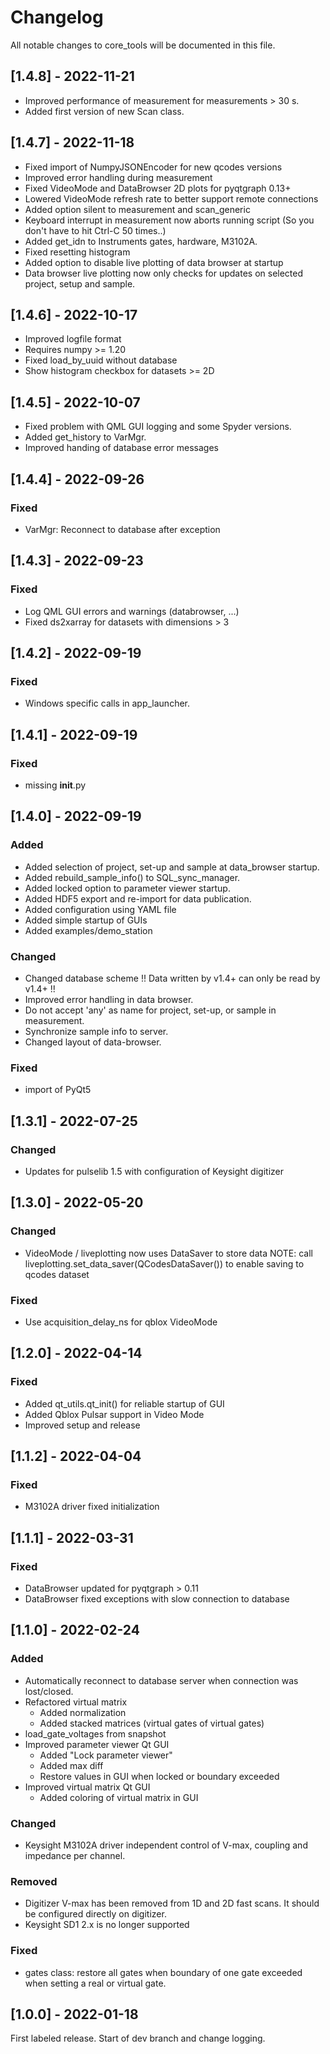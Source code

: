 # Changelog
All notable changes to core_tools will be documented in this file.

## \[1.4.8] - 2022-11-21

- Improved performance of measurement for measurements > 30 s.
- Added first version of new Scan class.

## \[1.4.7] - 2022-11-18

- Fixed import of NumpyJSONEncoder for new qcodes versions
- Improved error handling during measurement
- Fixed VideoMode and DataBrowser 2D plots for pyqtgraph 0.13+
- Lowered VideoMode refresh rate to better support remote connections
- Added option silent to measurement and scan_generic
- Keyboard interrupt in measurement now aborts running script (So you don't have to hit Ctrl-C 50 times..)
- Added get_idn to Instruments gates, hardware, M3102A.
- Fixed resetting histogram
- Added option to disable live plotting of data browser at startup
- Data browser live plotting now only checks for updates on selected project, setup and sample.

## \[1.4.6] - 2022-10-17
- Improved logfile format
- Requires numpy >= 1.20
- Fixed load_by_uuid without database
- Show histogram checkbox for datasets >= 2D

## \[1.4.5] - 2022-10-07
- Fixed problem with QML GUI logging and some Spyder versions.
- Added get_history to VarMgr.
- Improved handing of database error messages

## \[1.4.4] - 2022-09-26
### Fixed
- VarMgr: Reconnect to database after exception

## \[1.4.3] - 2022-09-23
### Fixed
- Log QML GUI errors and warnings (databrowser, ...)
- Fixed ds2xarray for datasets with dimensions > 3

## \[1.4.2] - 2022-09-19
### Fixed
- Windows specific calls in app_launcher.

## \[1.4.1] - 2022-09-19
### Fixed
- missing __init__.py

## \[1.4.0] - 2022-09-19
### Added
- Added selection of project, set-up and sample at data_browser startup.
- Added rebuild_sample_info() to SQL_sync_manager.
- Added locked option to parameter viewer startup.
- Added HDF5 export and re-import for data publication.
- Added configuration using YAML file
- Added simple startup of GUIs
- Added examples/demo_station

### Changed
- Changed database scheme !! Data written by v1.4+ can only be read by v1.4+ !!
- Improved error handling in data browser.
- Do not accept 'any' as name for project, set-up, or sample in measurement.
- Synchronize sample info to server.
- Changed layout of data-browser.

### Fixed
- import of PyQt5

## \[1.3.1] - 2022-07-25
### Changed
- Updates for pulselib 1.5 with configuration of Keysight digitizer

## \[1.3.0] - 2022-05-20
### Changed
- VideoMode / liveplotting now uses DataSaver to store data
  NOTE: call liveplotting.set_data_saver(QCodesDataSaver()) to enable saving to qcodes dataset

### Fixed
- Use acquisition_delay_ns for qblox VideoMode


## \[1.2.0] - 2022-04-14
### Fixed
- Added qt_utils.qt_init() for reliable startup of GUI
- Added Qblox Pulsar support in Video Mode
- Improved setup and release

## \[1.1.2] - 2022-04-04
### Fixed
- M3102A driver fixed initialization

## \[1.1.1] - 2022-03-31
### Fixed
- DataBrowser updated for pyqtgraph > 0.11
- DataBrowser fixed exceptions with slow connection to database

## \[1.1.0] - 2022-02-24
### Added
- Automatically reconnect to database server when connection was lost/closed.
- Refactored virtual matrix
    - Added normalization
    - Added stacked matrices (virtual gates of virtual gates)
- load_gate_voltages from snapshot
- Improved parameter viewer Qt GUI
    - Added "Lock parameter viewer"
    - Added max diff
    - Restore values in GUI when locked or boundary exceeded
- Improved virtual matrix Qt GUI
    - Added coloring of virtual matrix in GUI

### Changed
- Keysight M3102A driver independent control of V-max, coupling and impedance per channel.

### Removed
- Digitizer V-max has been removed from 1D and 2D fast scans. It should be configured directly on digitizer.
- Keysight SD1 2.x is no longer supported

### Fixed
- gates class: restore all gates when boundary of one gate exceeded when setting a real or virtual gate.

## \[1.0.0] - 2022-01-18
First labeled release. Start of dev branch and change logging.
